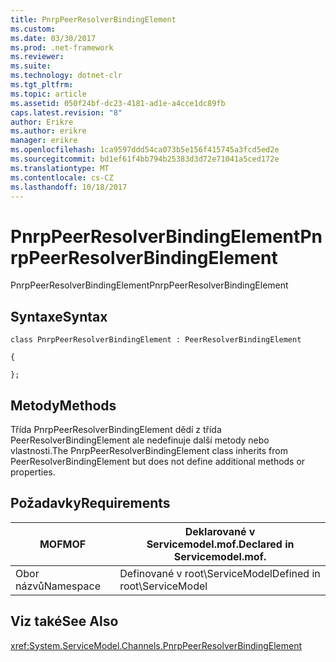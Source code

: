 ```yaml
---
title: PnrpPeerResolverBindingElement
ms.custom: 
ms.date: 03/30/2017
ms.prod: .net-framework
ms.reviewer: 
ms.suite: 
ms.technology: dotnet-clr
ms.tgt_pltfrm: 
ms.topic: article
ms.assetid: 050f24bf-dc23-4181-ad1e-a4cce1dc89fb
caps.latest.revision: "8"
author: Erikre
ms.author: erikre
manager: erikre
ms.openlocfilehash: 1ca9597ddd54ca073b5e156f415745a3fcd5ed2e
ms.sourcegitcommit: bd1ef61f4bb794b25383d3d72e71041a5ced172e
ms.translationtype: MT
ms.contentlocale: cs-CZ
ms.lasthandoff: 10/18/2017
---
```

# <a name="pnrppeerresolverbindingelement"></a><span data-ttu-id="e6538-102">PnrpPeerResolverBindingElement</span><span class="sxs-lookup"><span data-stu-id="e6538-102">PnrpPeerResolverBindingElement</span></span>
<span data-ttu-id="e6538-103">PnrpPeerResolverBindingElement</span><span class="sxs-lookup"><span data-stu-id="e6538-103">PnrpPeerResolverBindingElement</span></span>  
  
## <a name="syntax"></a><span data-ttu-id="e6538-104">Syntaxe</span><span class="sxs-lookup"><span data-stu-id="e6538-104">Syntax</span></span>  
 `class PnrpPeerResolverBindingElement : PeerResolverBindingElement`  
  
 `{`  
  
 `};`  
  
## <a name="methods"></a><span data-ttu-id="e6538-105">Metody</span><span class="sxs-lookup"><span data-stu-id="e6538-105">Methods</span></span>  
 <span data-ttu-id="e6538-106">Třída PnrpPeerResolverBindingElement dědí z třída PeerResolverBindingElement ale nedefinuje další metody nebo vlastnosti.</span><span class="sxs-lookup"><span data-stu-id="e6538-106">The PnrpPeerResolverBindingElement class inherits from PeerResolverBindingElement but does not define additional methods or properties.</span></span>  
  
## <a name="requirements"></a><span data-ttu-id="e6538-107">Požadavky</span><span class="sxs-lookup"><span data-stu-id="e6538-107">Requirements</span></span>  
  
|<span data-ttu-id="e6538-108">MOF</span><span class="sxs-lookup"><span data-stu-id="e6538-108">MOF</span></span>|<span data-ttu-id="e6538-109">Deklarované v Servicemodel.mof.</span><span class="sxs-lookup"><span data-stu-id="e6538-109">Declared in Servicemodel.mof.</span></span>|  
|---------|-----------------------------------|  
|<span data-ttu-id="e6538-110">Obor názvů</span><span class="sxs-lookup"><span data-stu-id="e6538-110">Namespace</span></span>|<span data-ttu-id="e6538-111">Definované v root\ServiceModel</span><span class="sxs-lookup"><span data-stu-id="e6538-111">Defined in root\ServiceModel</span></span>|  
  
## <a name="see-also"></a><span data-ttu-id="e6538-112">Viz také</span><span class="sxs-lookup"><span data-stu-id="e6538-112">See Also</span></span>  
 <xref:System.ServiceModel.Channels.PnrpPeerResolverBindingElement>
